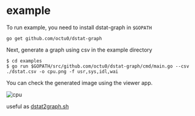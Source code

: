 # example

To run example, you need to install dstat-graph in `$GOPATH`

```
go get github.com/octu0/dstat-graph
```

Next, generate a graph using csv in the example directory

```
$ cd examples
$ go run $GOPATH/src/github.com/octu0/dstat-graph/cmd/main.go --csv ./dstat.csv -o cpu.png -f usr,sys,idl,wai
```

You can check the generated image using the viewer app.

![cpu](https://github.com/octu0/dstat-graph/blob/master/examples/cpu.png?raw=true)  

useful as [dstat2graph.sh](https://github.com/octu0/dstat-graph/blob/master/examples/dstat2graph.sh)
